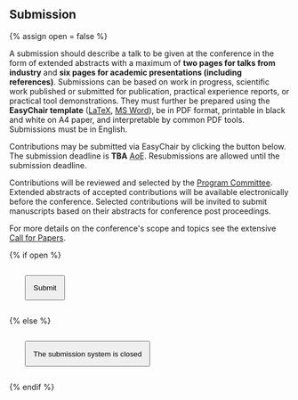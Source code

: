 ## Submission

{% assign open = false %}

A submission should describe a talk to be given at the conference in the form of extended abstracts with a maximum of **two pages for talks from industry** and **six pages for academic presentations (including references)**. Submissions can be based on work in progress, scientific work published or submitted for publication, practical experience reports, or practical tool demonstrations.
They must further be prepared using the **EasyChair template** ([LaTeX](https://www.easychair.org/publications/easychair.zip), [MS Word](https://www.easychair.org/publications/easychair.docx)), be in PDF format, printable in black and white on A4 paper, and interpretable by common PDF tools. Submissions must be in English.

Contributions may be submitted via EasyChair by clicking the button below. The submission deadline is **TBA** <acronym title="Anywhere on earth">AoE</acronym>. Resubmissions are allowed until the submission deadline.

Contributions will be reviewed and selected by the [Program Committee](committees/). Extended abstracts of accepted contributions will be available electronically before the conference. Selected contributions will be invited to submit manuscripts based on their abstracts for conference post proceedings.

For more details on the conference's scope and topics see the extensive <a onclick="$('#cfp_tab a').trigger('click'); return false;" href="#cfp">Call for Papers</a>.

{% if open %}

<p style="margin:2em;" class="text-center">
    <a href="https://easychair.org/conferences/?conf=microservices2023"><button style="padding:1em;" type="button" class="btn btn-primary btn-lg">Submit</button></a>
</p>
{% else %}
<p style="margin:2em;" class="text-center">
    <button style="padding:1em;" type="button" class="btn btn-primary btn-lg disabled">The submission system is closed</button>
</p>
{% endif %}
